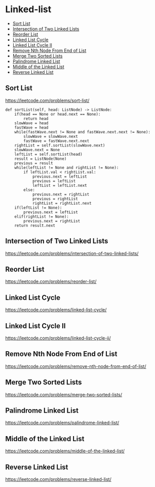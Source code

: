 # Linked-list

+ [Sort List](#sort-list)
+ [Intersection of Two Linked Lists](#intersection-of-two-linked-lists)
+ [Reorder List](#reorder-list)
+ [Linked List Cycle](#linked-list-cycle)
+ [Linked List Cycle II](#linked-list-cycle-ii)
+ [Remove Nth Node From End of List](#remove-nth-node-from-end-of-list)
+ [Merge Two Sorted Lists](#merge-two-sorted-list)
+ [Palindrome Linked List](#palindrome-linked-list)
+ [Middle of the Linked List](#middle-of-the-linked-list)
+ [Reverse Linked List](#reverse-linked-list)

## Sort List

https://leetcode.com/problems/sort-list/

    def sortList(self, head: ListNode) -> ListNode:
        if(head == None or head.next == None):
            return head
        slowWave = head
        fastWave = head
        while(fastWave.next != None and fastWave.next.next != None):
            slowWave = slowWave.next
            fastWave = fastWave.next.next
        rightList = self.sortList(slowWave.next)
        slowWave.next = None
        leftList = self.sortList(head)
        result = ListNode(None)
        previous = result
        while(leftList != None and rightList != None):
            if leftList.val < rightList.val:
                previous.next = leftList
                previous = leftList
                leftList = leftList.next
            else:
                previous.next = rightList
                previous = rightList
                rightList = rightList.next
        if(leftList != None):
            previous.next = leftList
        elif(rightList != None):
            previous.next = rightList
        return result.next

## Intersection of Two Linked Lists

https://leetcode.com/problems/intersection-of-two-linked-lists/

## Reorder List

https://leetcode.com/problems/reorder-list/

## Linked List Cycle

https://leetcode.com/problems/linked-list-cycle/

## Linked List Cycle II

https://leetcode.com/problems/linked-list-cycle-ii/

## Remove Nth Node From End of List

https://leetcode.com/problems/remove-nth-node-from-end-of-list/

## Merge Two Sorted Lists

https://leetcode.com/problems/merge-two-sorted-lists/

## Palindrome Linked List

https://leetcode.com/problems/palindrome-linked-list/

## Middle of the Linked List

https://leetcode.com/problems/middle-of-the-linked-list/

## Reverse Linked List

https://leetcode.com/problems/reverse-linked-list/
